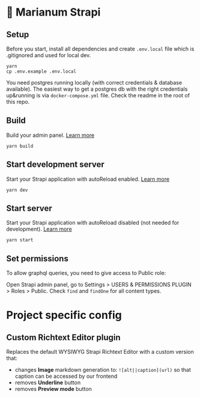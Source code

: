 # 🚀 Marianum Strapi

## Setup

Before you start, install all dependencies and create `.env.local` file which is .gitignored and used for local dev.

```
yarn
cp .env.example .env.local
```

You need postgres running locally (with correct credentials & database available). The easiest way to get a postgres db with the right credentials up&running is via `docker-compose.yml` file. Check the readme in the root of this repo.

## Build

Build your admin panel. [Learn more](https://docs.strapi.io/developer-docs/latest/developer-resources/cli/CLI.html#strapi-build)

```
yarn build
```

## Start development server

Start your Strapi application with autoReload enabled. [Learn more](https://docs.strapi.io/developer-docs/latest/developer-resources/cli/CLI.html#strapi-develop)

```
yarn dev
```

## Start server

Start your Strapi application with autoReload disabled (not needed for development). [Learn more](https://docs.strapi.io/developer-docs/latest/developer-resources/cli/CLI.html#strapi-start)

```
yarn start
```

## Set permissions

To allow graphql queries, you need to give access to Public role:

Open Strapi admin panel, go to Settings > USERS & PERMISSIONS PLUGIN > Roles > Public. Check `find` and `findOne` for all content types.

# Project specific config

## Custom Richtext Editor plugin

Replaces the default WYSIWYG Strapi Richtext Editor with a custom version that:

- changes **Image** markdown generation to: `![alt||caption](url)` so that caption can be accessed by our frontend
- removes **Underline** button
- removes **Preview mode** button
